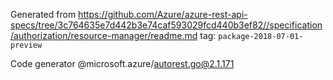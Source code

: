 Generated from https://github.com/Azure/azure-rest-api-specs/tree/3c764635e7d442b3e74caf593029fcd440b3ef82//specification/authorization/resource-manager/readme.md tag: `package-2018-07-01-preview`

Code generator @microsoft.azure/autorest.go@2.1.171



